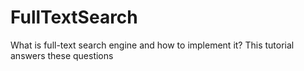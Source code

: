 # FullTextSearch
What is full-text search engine and how to implement it? This tutorial answers these questions
